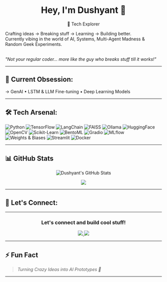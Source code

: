 <h1 align="center">Hey, I'm Dushyant 👋</h1>

<p align="center">
🚀 Tech Explorer

Crafting ideas → Breaking stuff → Learning → Building better. <br>
Currently vibing in the world of AI, Systems, Multi-Agent Madness & Random Geek Experiments. <br><br>

<i>"Not your regular coder... more like the guy who breaks stuff till it works!"</i>

---

## 🚀 Current Obsession:
→ GenAI • LSTM & LLM Fine-tuning • Deep Learning Models 


---

## 🛠️ Tech Arsenal:

![Python](https://img.shields.io/badge/-Python-3776AB?style=for-the-badge&logo=python&logoColor=white)
![TensorFlow](https://img.shields.io/badge/-TensorFlow-FF6F00?style=for-the-badge&logo=tensorflow&logoColor=white)
![LangChain](https://img.shields.io/badge/-LangChain-000000?style=for-the-badge&logo=data:image/svg+xml;base64,...&logoColor=white)
![FAISS](https://img.shields.io/badge/-FAISS-0099FF?style=for-the-badge&logo=faiss&logoColor=white)
![Ollama](https://img.shields.io/badge/-Ollama-0A0A0A?style=for-the-badge&logo=data:image/svg+xml;base64,...&logoColor=white)
![HuggingFace](https://img.shields.io/badge/-HuggingFace-FEDB00?style=for-the-badge&logo=huggingface&logoColor=black)
![OpenCV](https://img.shields.io/badge/-OpenCV-5C3EE8?style=for-the-badge&logo=opencv&logoColor=white)
![Scikit-Learn](https://img.shields.io/badge/-Scikit--Learn-F7931E?style=for-the-badge&logo=scikit-learn&logoColor=white)
![BentoML](https://img.shields.io/badge/-BentoML-14A6C4?style=for-the-badge&logo=bentoml&logoColor=white)
![Gradio](https://img.shields.io/badge/-Gradio-3D61AF?style=for-the-badge&logo=gradio&logoColor=white)
![MLflow](https://img.shields.io/badge/-MLflow-0194E2?style=for-the-badge&logo=mlflow&logoColor=white)
![Weights & Biases](https://img.shields.io/badge/-Weights%20%26%20Biases-FFBE00?style=for-the-badge&logo=wandb&logoColor=black)
![Streamlit](https://img.shields.io/badge/-Streamlit-FF4B4B?style=for-the-badge&logo=streamlit&logoColor=white)
![Docker](https://img.shields.io/badge/-Docker-2496ED?style=for-the-badge&logo=docker&logoColor=white)


---

## 📊 GitHub Stats

<p align="center">
  <img src="https://github-readme-stats.vercel.app/api?username=dushyant958&show_icons=true&theme=radical&cache_seconds=60" alt="Dushyant's GitHub Stats">
</p>

<p align="center">
  <img src="https://github-readme-stats.vercel.app/api/top-langs/?username=dushyant958&layout=compact&theme=radical&cache_seconds=60">
</p>


---

## 🤝 Let's Connect:

---

<h3 align="center">Let's connect and build cool stuff!</h3>

<p align="center">
  <a href="https://linkedin.com/in/dushyant-atalkar-50281028a">
    <img src="https://img.shields.io/badge/-LinkedIn-blue?style=flat-square&logo=linkedin">
  </a>
  
  <a href="mailto:dushyantatalkar415@gmail.com">
    <img src="https://img.shields.io/badge/-Gmail-red?style=flat-square&logo=gmail&logoColor=white">
  </a>
</p>



---

## ⚡ Fun Fact
> *Turning Crazy Ideas into AI Prototypes 🚀*

---

